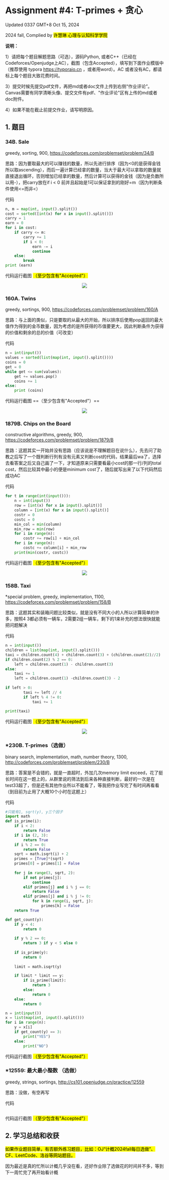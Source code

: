 # Assignment #4: T-primes + 贪心

Updated 0337 GMT+8 Oct 15, 2024

2024 fall, Complied by <mark>许慧琳 心理与认知科学学院</mark>



**说明：**

1）请把每个题目解题思路（可选），源码Python, 或者C++（已经在Codeforces/Openjudge上AC），截图（包含Accepted），填写到下面作业模版中（推荐使用 typora https://typoraio.cn ，或者用word）。AC 或者没有AC，都请标上每个题目大致花费时间。

3）提交时候先提交pdf文件，再把md或者doc文件上传到右侧“作业评论”。Canvas需要有同学清晰头像、提交文件有pdf、"作业评论"区有上传的md或者doc附件。

4）如果不能在截止前提交作业，请写明原因。



## 1. 题目

### 34B. Sale

greedy, sorting, 900, https://codeforces.com/problemset/problem/34/B



思路：因为要取最大的可以赚钱的数量，所以先进行排序（因为<0的是获得金钱所以取ascending），而后一遍计算已经拿的数量，当大于最大可以拿取的数量就直接退出循环，否则增加已经拿的数量，然后计算可以获得的金钱（因为是负数所以用-），把carry放在if i < 0 前并且起始是1可以保证拿到的刚好=m（因为判断条件使用<=而非<）



代码

```python
n, m = map(int, input().split())
cost = sorted([int(x) for x in input().split()])
carry = 1
earn = 0
for i in cost:
    if carry <= m:
        carry += 1
        if i < 0:
            earn -= i
            continue
    else: 
        break
print (earn) 

```



代码运行截图 <mark>（至少包含有"Accepted"）</mark>
<center><img src = "C:\Users\Lynn\Pictures\Screenshots\Screenshot 2024-10-19 132427.png"></center>




### 160A. Twins

greedy, sortings, 900, https://codeforces.com/problemset/problem/160/A

思路：与上面的类似，只是要取的从最大的开始，所以排序后使用pop返回的最大值作为得到的金币数量，因为考虑的是所获得的币值要更大，因此判断条件为获得的价值和剩余的总的价值（可改变）



代码

```python
n = int(input())
values = sorted(list(map(int, input().split())))
coins = 0
get = 0
while get <= sum(values):
    get += values.pop()
    coins += 1
else: 
    print (coins)

```



代码运行截图 ==（至少包含有"Accepted"）==

<center><img src = "C:\Users\Lynn\Pictures\Screenshots\Screenshot 2024-10-19 132949.png"></center>



### 1879B. Chips on the Board

constructive algorithms, greedy, 900, https://codeforces.com/problemset/problem/1879/B

思路：这题其实一开始并没有思路（应该说是不理解题目在说什么），先去问了助教之后写了一个既判断行列有没有元素又判断cost的代码，结果最后wa了，选择去看答案之后又自己画了一下，才知道原来只需要看最小cost的那一行/列的total cost，然后比较其中最小的便是minimum cost了，随后就写出来了以下代码然后成功AC



代码

```python
for t in range(int(input())):
    n = int(input())
    row = [int(x) for x in input().split()]
    column = [int(x) for x in input().split()]
    costr = 0
    costc = 0
    min_col = min(column)
    min_row = min(row)
    for i in range(n):
        costr += row[i] + min_col
    for i in range(n):
        costc += column[i] + min_row
    print(min(costr, costc))

```



代码运行截图 <mark>（至少包含有"Accepted"）</mark>

<center><img src = "C:\Users\Lynn\Pictures\Screenshots\Screenshot 2024-10-19 133817.png"></center>



### 158B. Taxi

*special problem, greedy, implementation, 1100, https://codeforces.com/problemset/problem/158/B

思路：这题其实和装箱问题比较类似，就是没有不同大小的人所以计算简单的许多，按照4 3都必须有一辆车，2需要2组一辆车，剩下的1来补充的想法很快就能把问题解决



代码

```python
n = int(input())
children = list(map(int, input().split()))
taxi = children.count(4) + children.count(3) + (children.count(2)//2)
if children.count(2) % 2 == 0:
    left = children.count(1) - children.count(3)
else:
    taxi += 1
    left = children.count(1) -children.count(3) - 2
 
if left > 0:
        taxi += left // 4
        if left % 4 != 0:
            taxi += 1
 
print(taxi)

```



代码运行截图 <mark>（至少包含有"Accepted"）</mark>

<center><img src = "C:\Users\Lynn\Pictures\Screenshots\Screenshot 2024-10-19 165949.png"></center>



### *230B. T-primes（选做）

binary search, implementation, math, number theory, 1300, http://codeforces.com/problemset/problem/230/B

思路：答案是不会错的，就是一直超时，外加几次memory limit exceed，花了挺长时间在这一题上的，从群里说的筛法到后来各种直接判断，最好的一次是在test33超了，但是还有其他作业所以不能看了，等我把作业写完了有时间再看看（到目前为止用了大概10个小时在这题上）



代码

```python
#只能有1, sqrt(y), y三个因子
import math
def is_prime(i):
    if i < 2:
        return False
    if i in (2, 3):
        return True
    if i % 2 == 0:
        return False
    sqrt = math.isqrt(i) + 2
    primes = [True]*(sqrt)
    primes[0] = primes[1] = False
    
    for j in range(3, sqrt, 2):
        if not primes[j]:
            continue
        elif primes[j] and i % j == 0:
            return False
        elif primes[j] and i % j != 0:
            for k in range(i, sqrt, j):
                primes[k] = False 
    return True

def get_count(y):
    if y < 4:
        return 0
    
    if y % 2 == 0:
        return 3 if y < 5 else 0
    
    if is_prime(y):
        return 0
    
    limit = math.isqrt(y)

    if limit * limit == y:
        if is_prime(limit):
            return 3
        else:
            return 0
    else:
        return 0

n = int(input())
x = list(map(int, input().split()))
for i in range(n):
    y = x[i]
    if get_count(y) == 3:
        print("YES")
    else:
        print("NO")

```



代码运行截图 <mark>（至少包含有"Accepted"）</mark>





### *12559: 最大最小整数 （选做）

greedy, strings, sortings, http://cs101.openjudge.cn/practice/12559

思路：没做，有空再写



代码

```python


```



代码运行截图 <mark>（至少包含有"Accepted"）</mark>





## 2. 学习总结和收获

<mark>如果作业题目简单，有否额外练习题目，比如：OJ“计概2024fall每日选做”、CF、LeetCode、洛谷等网站题目。</mark>

因为最近是真的忙所以计概几乎没在看，还好作业除了选做花的时间并不多，等到下一周忙完了再开始看计概



